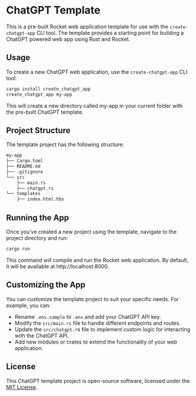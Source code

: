 # ChatGPT Template

This is a pre-built Rocket web application template for use with the `create-chatgpt-app` CLI tool. The template provides a starting point for building a ChatGPT powered web app using Rust and Rocket.

## Usage

To create a new ChatGPT web application, use the `create-chatgpt-app` CLI tool:

```sh
cargo install create_chatgpt_app
create_chatgpt_app my-app
```

This will create a new directory called my-app in your current folder with the pre-built ChatGPT template.

## Project Structure

The template project has the following structure:

```sh
my-app
├── Cargo.toml
├── README.md
├── .gitignore
└── src
    ├── main.rs
    ├── chatgpt.rs
└── templates
    ├── index.html.hbs
```

## Running the App

Once you've created a new project using the template, navigate to the project directory and run:

```sh
cargo run
```

This command will compile and run the Rocket web application. By default, it will be available at http://localhost:8000.

## Customizing the App

You can customize the template project to suit your specific needs. For example, you can:

- Rename `.env.sample` to `.env` and add your ChatGPT API key.
- Modify the `src/main.rs` file to handle different endpoints and routes.
- Update the `src/chatgpt.r`s file to implement custom logic for interacting with the ChatGPT API.
- Add new modules or crates to extend the functionality of your web application.

## License

This ChatGPT template project is open-source software, licensed under the [MIT License](LICENSE).
